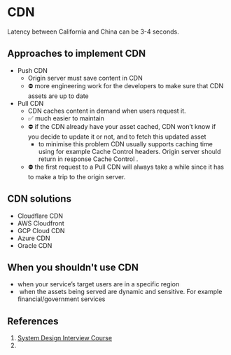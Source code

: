 # CDN
Latency between California and China can be 3-4 seconds. 

## Approaches to implement CDN
- Push CDN
	- Origin server must save content in CDN
	- ⛔ more engineering work for the developers to make sure that CDN assets are up to date
- Pull CDN
	- CDN caches content in demand when users request it.
	- ✅ much easier to maintain
	- ⛔ if the CDN already have your asset cached, CDN won’t know if you decide to update it or not, and to fetch this updated asset
		- to minimise this problem CDN usually supports caching time using for example Cache Control  headers. Origin server should return in response Cache Control .
	- ⛔ the first request to a Pull CDN will always take a while since it has to make a trip to the origin server.
## CDN solutions
- Cloudflare CDN
- AWS Cloudfront
- GCP Cloud CDN
- Azure CDN
- Oracle CDN

## When you shouldn't use CDN
- when your service’s target users are in a specific region
-  when  the assets being served are dynamic and sensitive. For example financial/government services

## References
1. [System Design Interview Course](https://www.tryexponent.com/courses/system-design-interview/fundamentals-system-design/content-delivery-network)
2. 